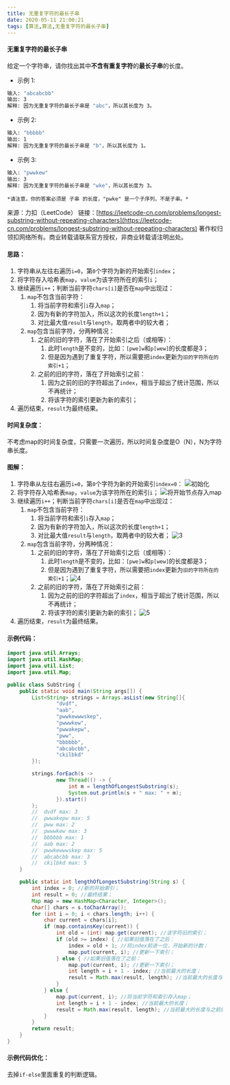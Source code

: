 ```yaml
---
title: 无重复字符的最长子串
date: 2020-05-11 21:00:21
tags: [算法,算法,无重复字符的最长子串]
---
```


#### 无重复字符的最长子串
给定一个字符串，请你找出其中**不含有重复字符**的**最长子串**的长度。
- 示例 1:
``` bash
输入: "abcabcbb"
输出: 3 
解释: 因为无重复字符的最长子串是 "abc"，所以其长度为 3。
```
- 示例 2:
``` bash
输入: "bbbbb"
输出: 1
解释: 因为无重复字符的最长子串是 "b"，所以其长度为 1。
```
- 示例 3:
``` bash
输入: "pwwkew"
输出: 3
解释: 因为无重复字符的最长子串是 "wke"，所以其长度为 3。
```
	*请注意，你的答案必须是 子串 的长度，"pwke" 是一个子序列，不是子串。*

来源：力扣（LeetCode）
链接：[https://leetcode-cn.com/problems/longest-substring-without-repeating-characters](https://leetcode-cn.com/problems/longest-substring-without-repeating-characters)
著作权归领扣网络所有。商业转载请联系官方授权，非商业转载请注明出处。

#### 思路：
1. 字符串从左往右遍历`i=0`，第`0`个字符为新的开始索引`index`；
2. 将字符存入哈希表`map`，`value`为该字符所在的索引`i`；
3. 继续遍历`i++`；判断当前字符`chars[i]`是否在`map`中出现过：
	1. `map`不包含当前字符：
		1. 将当前字符和索引`i`存入`map`；
		2. 因为有新的字符加入，所以这次的长度`length+1`；
		3. 对比最大值`result`与`length`，取两者中的较大者；
	2. `map`包含当前字符，分两种情况：
		1. 之前的旧的字符，落在了开始索引之后（或相等）：
			1. 此时`length`是不变的，比如：`[pwe]w`和`p[wew]`的长度都是3；
			2. 但是因为遇到了重复字符，所以需要把`index`更新为`旧的字符所在的索引+1`；
		2. 之前的旧的字符，落在了开始索引之前：
			1. 因为之前的旧的字符超出了`index`，相当于超出了统计范围，所以不再统计；
			2. 将该字符的索引更新为新的索引；
4. 遍历结束，`result`为最终结果。

#### 时间复杂度：
不考虑map的时间复杂度，只需要一次遍历，所以时间复杂度是O（N），N为字符串长度。

#### 图解：
1. 字符串从左往右遍历`i=0`，第`0`个字符为新的开始索引`index=0`：
	![初始化](/images/longest-substring-without-repeating-characters/longest-substring-without-repeating-characters-1.jpg)
2. 将字符存入哈希表`map`，`value`为该字符所在的索引`i`；
	![将开始节点存入map](/images/longest-substring-without-repeating-characters/longest-substring-without-repeating-characters-2.jpg)
3. 继续遍历`i++`；判断当前字符`chars[i]`是否在`map`中出现过：
	1. `map`不包含当前字符：
		1. 将当前字符和索引`i`存入`map`；
		2. 因为有新的字符加入，所以这次的长度`length+1`；
		3. 对比最大值`result`与`length`，取两者中的较大者；
		![3](/images/longest-substring-without-repeating-characters/longest-substring-without-repeating-characters-3.jpg)
	2. `map`包含当前字符，分两种情况：
		1. 之前的旧的字符，落在了开始索引之后（或相等）：
			1. 此时`length`是不变的，比如：`[pwe]w`和`p[wew]`的长度都是3；
			2. 但是因为遇到了重复字符，所以需要把`index`更新为`旧的字符所在的索引+1`；![4](/images/longest-substring-without-repeating-characters/longest-substring-without-repeating-characters-4.jpg)
		2. 之前的旧的字符，落在了开始索引之前：
			1. 因为之前的旧的字符超出了`index`，相当于超出了统计范围，所以不再统计；
			2. 将该字符的索引更新为新的索引；
			![5](/images/longest-substring-without-repeating-characters/longest-substring-without-repeating-characters-5.jpg)
4. 遍历结束，`result`为最终结果。

#### 示例代码：
``` java
import java.util.Arrays;
import java.util.HashMap;
import java.util.List;
import java.util.Map;

public class SubString {
    public static void main(String args[]) {
        List<String> strings = Arrays.asList(new String[]{
                "dvdf",
                "aab",
                "pwwkewwwskep",
                "pwwwkew",
                "pwwakepw",
                "pww",
                "bbbbbb",
                "abcabcbb",
                "ckilbkd"
        });

        strings.forEach(s ->
                new Thread(() -> {
                    int m = lengthOfLongestSubstring(s);
                    System.out.println(s + " max: " + m);
                }).start()
        );
        //	dvdf max: 3
		//  pwwakepw max: 5
		//  pww max: 2
		//  pwwwkew max: 3
		//  bbbbbb max: 1
		//  aab max: 2
		//  pwwkewwwskep max: 5
		//  abcabcbb max: 3
		//  ckilbkd max: 5
    }

    public static int lengthOfLongestSubstring(String s) {
        int index = 0; //新的开始索引；
        int result = 0; //最终结果；
        Map map = new HashMap<Character, Integer>();
        char[] chars = s.toCharArray();
        for (int i = 0; i < chars.length; i++) {
            char current = chars[i];
            if (map.containsKey(current)) {
                int old = (int) map.get(current); //该字符旧的索引；
                if (old >= index) { //如果旧值落在了之后：
                    index = old + 1; //将index前进一位，开始新的计数；
                    map.put(current, i); //更新一下索引；
                } else { //如果旧值落在了之前：
                    map.put(current, i); //更新一下索引；
                    int length = i + 1 - index; //当前最大的长度；
                    result = Math.max(result, length); //当前最大的长度与之前的对比，取最大值；
                }
            } else {
                map.put(current, i); //将当前字符和索引存入map；
                int length = i + 1 - index; //当前最大的长度；
                result = Math.max(result, length); //当前最大的长度与之前的对比，取最大值；
            }
        }
        return result;
    }
}
```

#### 示例代码优化：

去掉`if-else`里面重复的判断逻辑。